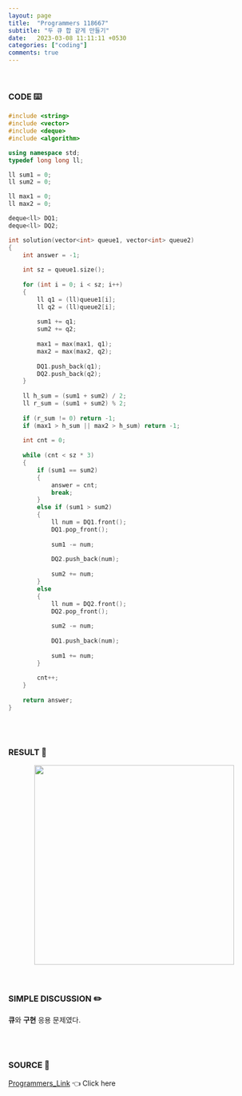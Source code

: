 ```yaml
---
layout: page
title:  "Programmers 118667"
subtitle: "두 큐 합 같게 만들기"
date:   2023-03-08 11:11:11 +0530
categories: ["coding"]
comments: true
---
```


<br>

### CODE ⌨️

```c++
#include <string>
#include <vector>
#include <deque>
#include <algorithm>

using namespace std;
typedef long long ll;

ll sum1 = 0;
ll sum2 = 0;

ll max1 = 0;
ll max2 = 0;

deque<ll> DQ1;
deque<ll> DQ2;

int solution(vector<int> queue1, vector<int> queue2)
{
    int answer = -1;
    
    int sz = queue1.size();
    
    for (int i = 0; i < sz; i++)
    {
        ll q1 = (ll)queue1[i];
        ll q2 = (ll)queue2[i];
        
        sum1 += q1;
        sum2 += q2;
        
        max1 = max(max1, q1);
        max2 = max(max2, q2);
        
        DQ1.push_back(q1);
        DQ2.push_back(q2);
    }
    
    ll h_sum = (sum1 + sum2) / 2;
    ll r_sum = (sum1 + sum2) % 2;
    
    if (r_sum != 0) return -1;
    if (max1 > h_sum || max2 > h_sum) return -1;
    
    int cnt = 0;
    
    while (cnt < sz * 3)
    {
        if (sum1 == sum2)
        {
            answer = cnt;
            break;
        }
        else if (sum1 > sum2)
        {
            ll num = DQ1.front();
            DQ1.pop_front();
            
            sum1 -= num;
            
            DQ2.push_back(num);
            
            sum2 += num;
        }
        else
        {
            ll num = DQ2.front();
            DQ2.pop_front();
            
            sum2 -= num;
            
            DQ1.push_back(num);
            
            sum1 += num;
        }
        
        cnt++;
    }
    
    return answer;
}
```  

<br>
<br>

### RESULT 💛

<img src="{{ '/assets/programmers/p118667r.png' }}" style="width: 400px; height: auto; margin-left: auto; margin-right: auto; display: block;">  

<br>
<br>

### SIMPLE DISCUSSION ✏️

**큐**와 **구현** 응용 문제였다.  

<br>
<br>

### SOURCE 💎

[Programmers_Link][link] 👈 Click here  

<br>

<script src="https://utteranc.es/client.js"
        repo="DCherish/DCherish.github.io"
        issue-term="pathname"
        theme="boxy-light"
        crossorigin="anonymous"
        async>
</script>

[link]: https://school.programmers.co.kr/learn/courses/30/lessons/118667